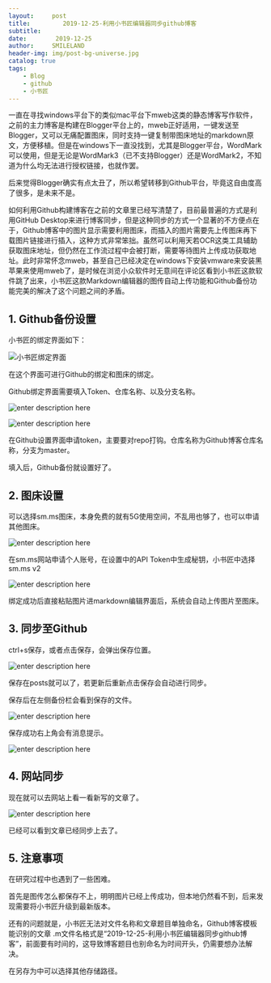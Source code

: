 ```yaml
---
layout:     post
title:         2019-12-25-利用小书匠编辑器同步github博客
subtitle:   
date:        2019-12-25
author:     SMILELAND
header-img: img/post-bg-universe.jpg
catalog: true
tags:
    - Blog
    - github
    - 小书匠
---
```


一直在寻找windows平台下的类似mac平台下mweb这类的静态博客写作软件，之前的主力博客是构建在Blogger平台上的，mweb正好适用，一键发送至Blogger，又可以无痛配置图床，同时支持一键复制带图床地址的markdown原文，方便移植。但是在windows下一直没找到，尤其是Blogger平台，WordMark可以使用，但是无论是WordMark3（已不支持Blogger）还是WordMark2，不知道为什么均无法进行授权链接，也就作罢。

后来觉得Blogger确实有点太丑了，所以希望转移到Github平台，毕竟这自由度高了很多，是未来不是。

如何利用Github构建博客在之前的文章里已经写清楚了，目前最普遍的方式是利用GitHub Desktop来进行博客同步，但是这种同步的方式一个显著的不方便点在于，Github博客中的图片显示需要利用图床，而插入的图片需要先上传图床再下载图片链接进行插入，这种方式非常笨拙。虽然可以利用天若OCR这类工具辅助获取图床地址，但仍然在工作流过程中会被打断，需要等待图片上传成功获取地址。此时非常怀念mweb，甚至自己已经决定在windows下安装vmware来安装黑苹果来使用mweb了，是时候在浏览小众软件时无意间在评论区看到小书匠这款软件跳了出来，小书匠这款Markdown编辑器的图传自动上传功能和Github备份功能完美的解决了这个问题之间的矛盾。

## 1. Github备份设置

小书匠的绑定界面如下：

![小书匠绑定界面](https://i.loli.net/2019/12/25/gQXyT56iU9bqDn3.png)

在这个界面可进行Github的绑定和图床的绑定。

Github绑定界面需要填入Token、仓库名称、以及分支名称。

![enter description here](https://i.loli.net/2019/12/25/jvxEsIPhl47DN9y.png)

![enter description here](https://i.loli.net/2019/12/25/D9o68FydYBuqjcL.png)

在Github设置界面申请token，主要要对repo打钩。仓库名称为Github博客仓库名称，分支为master。

填入后，Github备份就设置好了。

## 2. 图床设置

可以选择sm.ms图床，本身免费的就有5G使用空间，不乱用也够了，也可以申请其他图床。

![enter description here](https://i.loli.net/2019/12/25/3k2gqCXsoaxDN8J.png)

在sm.ms网站申请个人账号，在设置中的API Token中生成秘钥，小书匠中选择sm.ms v2

![enter description here](https://i.loli.net/2019/12/25/6Lo4RrHkPJ9zbwT.png)

绑定成功后直接粘贴图片进markdown编辑界面后，系统会自动上传图片至图床。

## 3. 同步至Github

ctrl+s保存，或者点击保存，会弹出保存位置。

![enter description here](https://i.loli.net/2019/12/25/Nf6Rzn1CjAHatpM.png)

保存在posts就可以了，若更新后重新点击保存会自动进行同步。

保存后在左侧备份栏会看到保存的文件。

![enter description here](https://i.loli.net/2019/12/25/RsZlxuXbJ8FYKe9.png)

保存成功右上角会有消息提示。

![enter description here](https://i.loli.net/2019/12/25/sME1S5FBQ6YjpLI.png)

## 4. 网站同步

现在就可以去网站上看一看新写的文章了。

![enter description here](https://i.loli.net/2019/12/25/rO6iFyBqVGkRhot.png)

已经可以看到文章已经同步上去了。

## 5. 注意事项

在研究过程中也遇到了一些困难。

首先是图传怎么都保存不上，明明图片已经上传成功，但本地仍然看不到，后来发现需要将小书匠升级到最新版本。

还有的问题就是，小书匠无法对文件名称和文章题目单独命名，Github博客模板能识别的文章 .m文件名格式是“2019-12-25-利用小书匠编辑器同步github博客”，前面要有时间的，这导致博客题目也别命名为时间开头，仍需要想办法解决。

在另存为中可以选择其他存储路径。